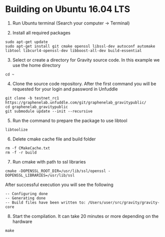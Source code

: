 # Building on Ubuntu 16.04 LTS
1. Run Ubuntu terminal (Search your computer -> Terminal)

2. Install all required packages
```
sudo apt-get update
sudo apt-get install git cmake openssl libssl-dev autoconf automake libtool libcurl4-openssl-dev libboost-all-dev build-essential
```

3. Select or create a directory for Gravity source code. In this example we use the home directory
```
cd ~
```

4. Clone the source code repository. After the first command you will be requested for your login and password in Unfuddle
```
git clone -b testnet_rc1 https://graphenelab.unfuddle.com/git/graphenelab_gravitypublic/
cd graphenelab_gravitypublic
git submodule update --init --recursive
```

5. Run the command to prepare the package to use libtool
```
libtoolize
```

6. Delete cmake cache file and build folder
```
rm -f CMakeCache.txt
rm -f -r build
```

7. Run cmake with path to ssl libraries
```
cmake -DOPENSSL_ROOT_DIR=/usr/lib/ssl/openssl -DOPENSSL_LIBRARIES=/usr/lib/ssl
```

After successful execution you will see the following
```
-- Configuring done
-- Generating done
-- Build files have been written to: /Users/user/src/gravity/gravity-core
```

8. Start the compilation. It can take 20 minutes or more depending on the hardware
```
make
```
